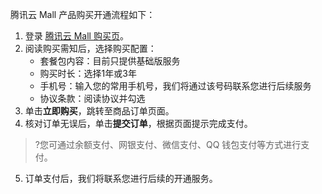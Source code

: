 腾讯云 Mall 产品购买开通流程如下：

1. 登录 [腾讯云 Mall 购买页](https://buy.cloud.tencent.com/ym)。
2. 阅读购买需知后，选择购买配置：
	- 套餐包内容：目前只提供基础版服务
	- 购买时长：选择1年或3年
	- 手机号：输入您的常用手机号，我们将通过该号码联系您进行后续服务
	- 协议条款：阅读协议并勾选
3. 单击**立即购买**，跳转至商品订单页面。
4. 核对订单无误后，单击**提交订单**，根据页面提示完成支付。
>?您可通过余额支付、网银支付、微信支付、QQ 钱包支付等方式进行支付。
>
5. 订单支付后，我们将联系您进行后续的开通服务。
